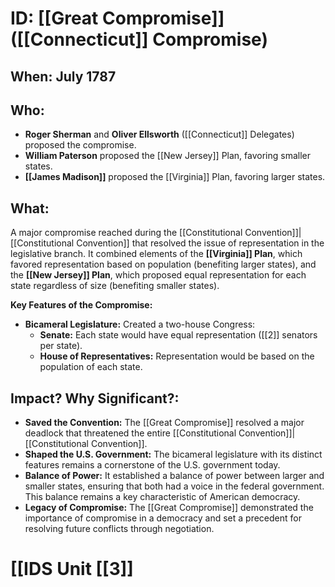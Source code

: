 # ID: [[Great Compromise]] ([[Connecticut]] Compromise)
## When: July 1787 
## Who: 
* **Roger Sherman** and **Oliver Ellsworth** ([[Connecticut]] Delegates) proposed the compromise.
* **William Paterson** proposed the [[New Jersey]] Plan, favoring smaller states.
* **[[James Madison]]** proposed the [[Virginia]] Plan, favoring larger states.

## What:
A major compromise reached during the [[Constitutional Convention]]|[[Constitutional Convention]] that resolved the issue of representation in the legislative branch. It combined elements of the **[[Virginia]] Plan**, which favored representation based on population (benefiting larger states), and the **[[New Jersey]] Plan**, which proposed equal representation for each state regardless of size (benefiting smaller states).

**Key Features of the Compromise:**

* **Bicameral Legislature:**  Created a two-house Congress:
    * **Senate:** Each state would have equal representation ([[2]] senators per state).
    * **House of Representatives:** Representation would be based on the population of each state. 

## Impact? Why Significant?: 
* **Saved the Convention:** The [[Great Compromise]] resolved a major deadlock that threatened the entire [[Constitutional Convention]]|[[Constitutional Convention]].
* **Shaped the U.S. Government:**  The bicameral legislature with its distinct features remains a cornerstone of the U.S. government today. 
* **Balance of Power:** It established a balance of power between larger and smaller states, ensuring that both had a voice in the federal government. This balance remains a key characteristic of American democracy. 
* **Legacy of Compromise:** The [[Great Compromise]] demonstrated the importance of compromise in a democracy and set a precedent for resolving future conflicts through negotiation. 

# [[IDS Unit [[3]]